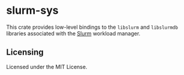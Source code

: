 # slurm-sys

This crate provides low-level bindings to the `libslurm` and `libslurmdb`
libraries associated with the [Slurm](https://slurm.schedmd.com/) workload
manager.


## Licensing

Licensed under the MIT License.
